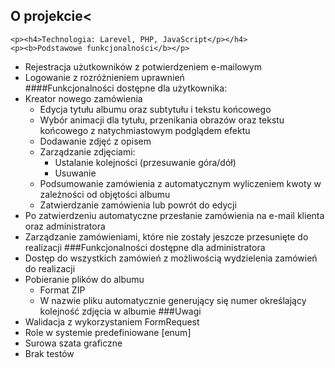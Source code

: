 <h2>O projekcie<</h2>

    <p><h4>Technologia: Larevel, PHP, JavaScript</p></h4>
    <p><b>Podstawowe funkcjonalności</b></p>

- Rejestracja użutkowników z potwierdzeniem e-mailowym
- Logowanie z rozróżnieniem uprawnień<br>
####Funkcjonalności dostępne dla użytkownika:
- Kreator nowego zamówienia
  - Edycja tytułu albumu oraz subtytułu i tekstu końcowego
  - Wybór animacji dla tytułu, przenikania obrazów oraz tekstu końcowego z natychmiastowym podglądem efektu
  - Dodawanie zdjęć z opisem
  - Zarządzanie zdjęciami: 
    -  Ustalanie kolejności (przesuwanie góra/dół)
    - Usuwanie
  - Podsumowanie zamówienia z automatycznym wyliczeniem kwoty w zależności od objętości albumu
  - Zatwierdzanie zamówienia lub powrót do edycji
- Po zatwierdzeniu automatyczne przesłanie zamówienia na e-mail klienta oraz administratora
- Zarządzanie zamówieniami, które nie zostały jeszcze przesunięte do realizacji
###Funkcjonalności dostępne dla administratora
- Dostęp do wszystkich zamówień z możliwością wydzielenia zamówień do realizacji
- Pobieranie plików do albumu
  - Format ZIP
  - W nazwie pliku automatycznie generujący się numer określający kolejność zdjęcia w albumie
###Uwagi
- Walidacja z wykorzystaniem FormRequest
- Role w systemie predefiniowane [enum]
- Surowa szata graficzne
- Brak testów

